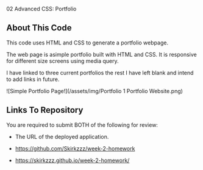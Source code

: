 02 Advanced CSS: Portfolio

## About This Code

This code uses HTML and CSS to generate a portfolio webpage.

The web page is asimple portfolio built with HTML and CSS. It is responsive for different size screens using media query.

I have linked to three current portfolios the rest I have left blank and intend to add links in future.

![Simple Portfolio Page!](/assets/img/Portfolio 1 Portfolio Website.png)

## Links To Repository

You are required to submit BOTH of the following for review:

- The URL of the deployed application.

- https://github.com/Skirkzzz/week-2-homework
- https://skirkzzz.github.io/week-2-homework/
